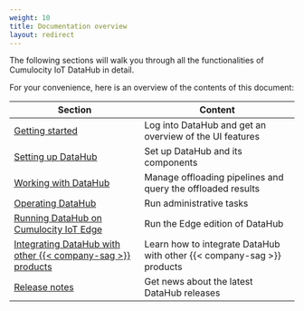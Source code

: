 ```yaml
---
weight: 10
title: Documentation overview
layout: redirect
---
```


The following sections will walk you through all the functionalities of Cumulocity IoT DataHub in detail.

For your convenience, here is an overview of the contents of this document:

| Section | Content |
| -----   | -----   |
| [Getting started](/datahub/getting-started-with-datahub) | Log into DataHub and get an overview of the UI features |
| [Setting up DataHub](/datahub/setting-up-datahub) | Set up DataHub and its components |
| [Working with DataHub](/datahub/working-with-datahub) | Manage offloading pipelines and query the offloaded results |
| [Operating DataHub](/datahub/operating-datahub) | Run administrative tasks |
| [Running DataHub on Cumulocity IoT Edge](/datahub/running-datahub-on-the-edge) | Run the Edge edition of DataHub |
| [Integrating DataHub with other {{< company-sag >}} products](/datahub/integrating-datahub-with-sag-products) | Learn how to integrate DataHub with other {{< company-sag >}} products |
| [Release notes](/datahub/datahub-release-notes) | Get news about the latest DataHub releases |

